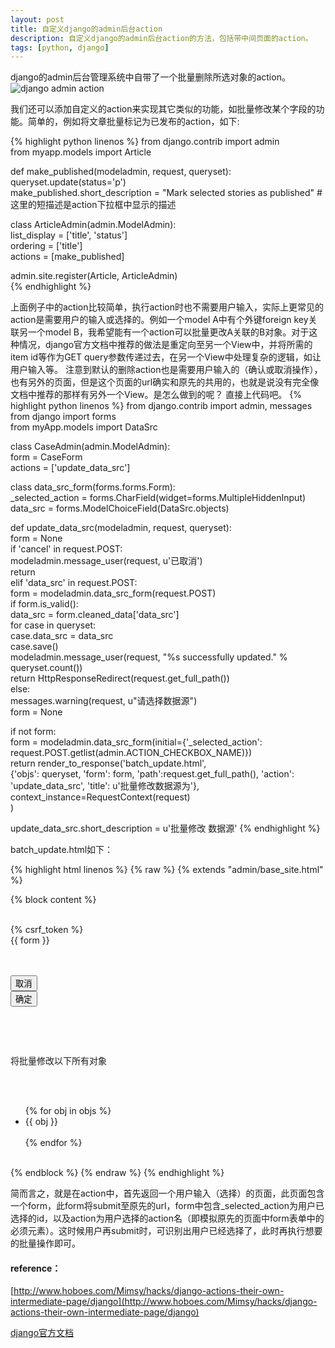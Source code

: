 ```yaml
---
layout: post
title: 自定义django的admin后台action
description: 自定义django的admin后台action的方法，包括带中间页面的action。
tags: [python, django]
---
```


django的admin后台管理系统中自带了一个批量删除所选对象的action。
<img src="https://docs.djangoproject.com/en/1.1/_images/user_actions.png" alt="django admin action"></img>

我们还可以添加自定义的action来实现其它类似的功能，如批量修改某个字段的功能。简单的，例如将文章批量标记为已发布的action，如下:
<!--more-->
{% highlight python linenos %}
from django.contrib import admin  
from myapp.models import Article  
  
def make_published(modeladmin, request, queryset):  
    queryset.update(status='p')   
make_published.short_description = "Mark selected stories as published"  #这里的短描述是action下拉框中显示的描述  
  
class ArticleAdmin(admin.ModelAdmin):  
    list_display = ['title', 'status']  
    ordering = ['title']  
    actions = [make_published]  
  
admin.site.register(Article, ArticleAdmin)  
{% endhighlight %}

上面例子中的action比较简单，执行action时也不需要用户输入，实际上更常见的action是需要用户的输入或选择的。例如一个model A中有个外键foreign key关联另一个model B，我希望能有一个action可以批量更改A关联的B对象。对于这种情况，django官方文档中推荐的做法是重定向至另一个View中，并将所需的item id等作为GET query参数传递过去，在另一个View中处理复杂的逻辑，如让用户输入等。
注意到默认的删除action也是需要用户输入的（确认或取消操作），也有另外的页面，但是这个页面的url确实和原先的共用的，也就是说没有完全像文档中推荐的那样有另外一个View。是怎么做到的呢？
直接上代码吧。
{% highlight python linenos %}
from django.contrib import admin, messages  
from django import forms  
from myApp.models import DataSrc  

class CaseAdmin(admin.ModelAdmin):  
  form = CaseForm  
  actions = ['update_data_src']  
  
  class data_src_form(forms.forms.Form):  
    _selected_action = forms.CharField(widget=forms.MultipleHiddenInput)  
    data_src = forms.ModelChoiceField(DataSrc.objects)  
  

  
def update_data_src(modeladmin, request, queryset):  
  form = None  
  if 'cancel' in request.POST:  
    modeladmin.message_user(request, u'已取消')  
    return  
  elif 'data_src' in request.POST:  
    form = modeladmin.data_src_form(request.POST)  
    if form.is_valid():  
      data_src = form.cleaned_data['data_src']  
      for case in queryset:  
        case.data_src = data_src  
        case.save()  
      modeladmin.message_user(request, "%s successfully updated." % queryset.count())  
      return HttpResponseRedirect(request.get_full_path())  
    else:  
      messages.warning(request, u"请选择数据源")  
      form = None  
  
  if not form:  
    form  = modeladmin.data_src_form(initial={'_selected_action': request.POST.getlist(admin.ACTION_CHECKBOX_NAME)})  
  return render_to_response('batch_update.html',  
                                  {'objs': queryset, 'form': form, 'path':request.get_full_path(), 'action': 'update_data_src', 'title': u'批量修改数据源为'},  
                                  context_instance=RequestContext(request)  
        )  
  
update_data_src.short_description = u'批量修改 数据源'
{% endhighlight %}

batch_update.html如下：

{% highlight html linenos %}
{% raw %}
{% extends "admin/base_site.html" %}  

{% block content %}  
    <form method="post" action="{{ path }}">  
        {% csrf_token %}  
        {{ form }}  
        <p>  
            <input type="hidden" name="action" value="{{ action }}" />  
            <input type="submit" name="cancel" value="取消" />  
            <input type="submit" value="确定"/>  
        </p>  
    </form>  
    <p>将批量修改以下所有对象</p>  
    <ul>  
        {% for obj in objs %}  
            <li>{{ obj }}</li>  
        {% endfor %}  
    </ul>  
{% endblock %} 
{% endraw %}
{% endhighlight %}

简而言之，就是在action中，首先返回一个用户输入（选择）的页面，此页面包含一个form，此form将submit至原先的url，form中包含_selected_action为用户已选择的id，以及action为用户选择的action名（即模拟原先的页面中form表单中的必须元素）。这时候用户再submit时，可识别出用户已经选择了，此时再执行想要的批量操作即可。

<h4>reference：</h4>

[http://www.hoboes.com/Mimsy/hacks/django-actions-their-own-intermediate-page/django](http://www.hoboes.com/Mimsy/hacks/django-actions-their-own-intermediate-page/django)

[django官方文档](https://docs.djangoproject.com/en/1.1/ref/contrib/admin/actions/)
